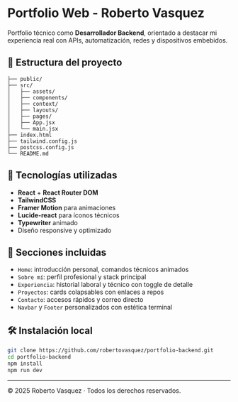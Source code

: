 # Portfolio Web - Roberto Vasquez

Portfolio técnico como **Desarrollador Backend**, orientado a destacar mi experiencia real con APIs, automatización, redes y dispositivos embebidos.

## 📁 Estructura del proyecto

```
├── public/
├── src/
│   ├── assets/
│   ├── components/
│   ├── context/
│   ├── layouts/
│   ├── pages/
│   ├── App.jsx
│   └── main.jsx
├── index.html
├── tailwind.config.js
├── postcss.config.js
└── README.md
```

## 🚀 Tecnologías utilizadas

- **React** + **React Router DOM**
- **TailwindCSS**
- **Framer Motion** para animaciones
- **Lucide-react** para íconos técnicos
- **Typewriter** animado
- Diseño responsive y optimizado

## 🧩 Secciones incluidas

- `Home`: introducción personal, comandos técnicos animados
- `Sobre mí`: perfil profesional y stack principal
- `Experiencia`: historial laboral y técnico con toggle de detalle
- `Proyectos`: cards colapsables con enlaces a repos
- `Contacto`: accesos rápidos y correo directo
- `Navbar` y `Footer` personalizados con estética terminal

## 🛠 Instalación local

```bash
git clone https://github.com/robertovasquez/portfolio-backend.git
cd portfolio-backend
npm install
npm run dev
```

---

© 2025 Roberto Vasquez · Todos los derechos reservados.
